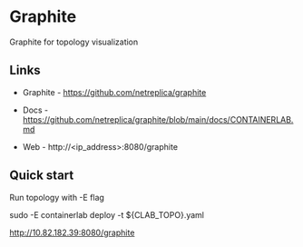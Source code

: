 
# Graphite 

Graphite for topology visualization


## Links

* Graphite - https://github.com/netreplica/graphite
* Docs - https://github.com/netreplica/graphite/blob/main/docs/CONTAINERLAB.md

* Web - http://<ip_address>:8080/graphite


## Quick start

Run topology with -E flag

sudo -E containerlab deploy -t ${CLAB_TOPO}.yaml

http://10.82.182.39:8080/graphite




